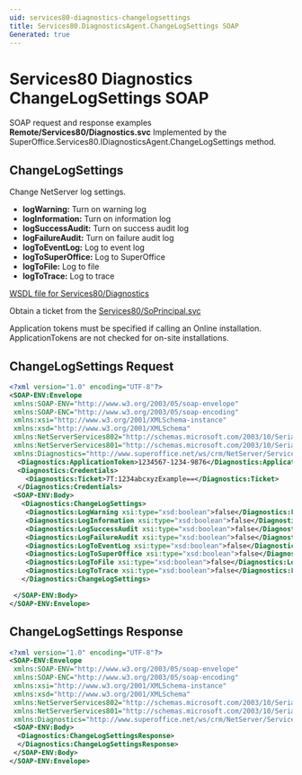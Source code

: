 ```yaml
---
uid: services80-diagnostics-changelogsettings
title: Services80.DiagnosticsAgent.ChangeLogSettings SOAP
Generated: true
---
```


# Services80 Diagnostics ChangeLogSettings SOAP

SOAP request and response examples **Remote/Services80/Diagnostics.svc**
Implemented by the <see cref="M:SuperOffice.Services80.IDiagnosticsAgent.ChangeLogSettings">SuperOffice.Services80.IDiagnosticsAgent.ChangeLogSettings</see> method.

## ChangeLogSettings

Change NetServer log settings.

* **logWarning:** Turn on warning log
* **logInformation:** Turn on information log
* **logSuccessAudit:** Turn on success audit log
* **logFailureAudit:** Turn on failure audit log
* **logToEventLog:** Log to event log
* **logToSuperOffice:** Log to SuperOffice
* **logToFile:** Log to file
* **logToTrace:** Log to trace



[WSDL file for Services80/Diagnostics](../Services80-Diagnostics.md)

Obtain a ticket from the [Services80/SoPrincipal.svc](../SoPrincipal/index.md)

Application tokens must be specified if calling an Online installation. ApplicationTokens are not checked for on-site installations.

## ChangeLogSettings Request

```xml
<?xml version="1.0" encoding="UTF-8"?>
<SOAP-ENV:Envelope
 xmlns:SOAP-ENV="http://www.w3.org/2003/05/soap-envelope"
 xmlns:SOAP-ENC="http://www.w3.org/2003/05/soap-encoding"
 xmlns:xsi="http://www.w3.org/2001/XMLSchema-instance"
 xmlns:xsd="http://www.w3.org/2001/XMLSchema"
 xmlns:NetServerServices802="http://schemas.microsoft.com/2003/10/Serialization/Arrays"
 xmlns:NetServerServices801="http://schemas.microsoft.com/2003/10/Serialization/"
 xmlns:Diagnostics="http://www.superoffice.net/ws/crm/NetServer/Services80">
  <Diagnostics:ApplicationToken>1234567-1234-9876</Diagnostics:ApplicationToken>
  <Diagnostics:Credentials>
    <Diagnostics:Ticket>7T:1234abcxyzExample==</Diagnostics:Ticket>
  </Diagnostics:Credentials>
 <SOAP-ENV:Body>
   <Diagnostics:ChangeLogSettings>
    <Diagnostics:LogWarning xsi:type="xsd:boolean">false</Diagnostics:LogWarning>
    <Diagnostics:LogInformation xsi:type="xsd:boolean">false</Diagnostics:LogInformation>
    <Diagnostics:LogSuccessAudit xsi:type="xsd:boolean">false</Diagnostics:LogSuccessAudit>
    <Diagnostics:LogFailureAudit xsi:type="xsd:boolean">false</Diagnostics:LogFailureAudit>
    <Diagnostics:LogToEventLog xsi:type="xsd:boolean">false</Diagnostics:LogToEventLog>
    <Diagnostics:LogToSuperOffice xsi:type="xsd:boolean">false</Diagnostics:LogToSuperOffice>
    <Diagnostics:LogToFile xsi:type="xsd:boolean">false</Diagnostics:LogToFile>
    <Diagnostics:LogToTrace xsi:type="xsd:boolean">false</Diagnostics:LogToTrace>
   </Diagnostics:ChangeLogSettings>

 </SOAP-ENV:Body>
</SOAP-ENV:Envelope>

```


## ChangeLogSettings Response

```xml
<?xml version="1.0" encoding="UTF-8"?>
<SOAP-ENV:Envelope
 xmlns:SOAP-ENV="http://www.w3.org/2003/05/soap-envelope"
 xmlns:SOAP-ENC="http://www.w3.org/2003/05/soap-encoding"
 xmlns:xsi="http://www.w3.org/2001/XMLSchema-instance"
 xmlns:xsd="http://www.w3.org/2001/XMLSchema"
 xmlns:NetServerServices802="http://schemas.microsoft.com/2003/10/Serialization/Arrays"
 xmlns:NetServerServices801="http://schemas.microsoft.com/2003/10/Serialization/"
 xmlns:Diagnostics="http://www.superoffice.net/ws/crm/NetServer/Services80">
 <SOAP-ENV:Body>
  <Diagnostics:ChangeLogSettingsResponse>
  </Diagnostics:ChangeLogSettingsResponse>
 </SOAP-ENV:Body>
</SOAP-ENV:Envelope>

```

